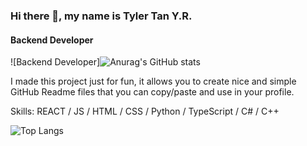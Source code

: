 ### Hi there 👋, my name is Tyler Tan Y.R.
#### Backend Developer
![Backend Developer]![Anurag's GitHub stats](https://github-readme-stats.vercel.app/api?username=tyr01&show_icons=true&theme=radical)

I made this project just for fun, it allows you to create nice and simple GitHub Readme files that you can copy/paste and use in your profile.

Skills: REACT / JS / HTML / CSS / Python / TypeScript / C# / C++


![Top Langs](https://github-readme-stats.vercel.app/api/top-langs/?username=tyr01&layout=compact)






